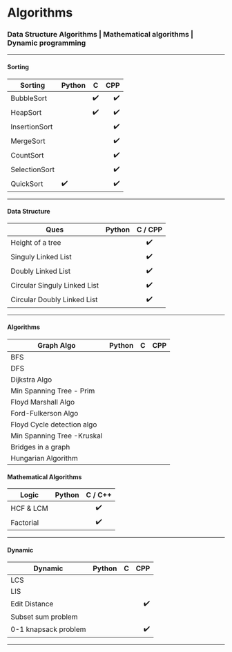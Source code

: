 # Algorithms
### Data Structure Algorithms | Mathematical algorithms | Dynamic programming

---
#### Sorting

|  Sorting       | Python        | C              |CPP          |
|--------------- |:-------------| :-------------:|------------------:|
| BubbleSort |               |   ✔️              |  ✔️            |
|HeapSort |               |      ✔️           |    ✔️️         |
|InsertionSort|               |                 | ✔️          |
|MergeSort|               |               |       ✔️       |
|CountSort|               |                 |     ✔️         |
|SelectionSort|               |                 | ✔️            |
| QuickSort|      ✔️          |                 |  ✔️           |

---
#### Data Structure
|  Ques       | Python        | C  / CPP            |
|--------------- |:-------------| :-------------:|
| Height of a tree |               |   ✔️           |
| Singuly Linked List |               |   ✔️           |
| Doubly Linked List |               |   ✔️           |
| Circular Singuly Linked List |               |   ✔️           |
| Circular Doubly Linked List |               |   ✔️           |

---
#### Algorithms
|  Graph Algo       | Python        | C              |CPP          |
|--------------- |:-------------| :-------------:|------------------:|
| BFS |               |                |              |
| DFS |               |                |              |
| Dijkstra Algo|               |                 |            |
| Min Spanning Tree - Prim|            |               |         |
| Floyd Marshall Algo|          |                 |              |
| Ford-Fulkerson Algo|          |                 |              |
| Floyd Cycle detection algo|   |                 |              |
| Min Spanning Tree -Kruskal|   |                 |              |
| Bridges in a graph|          |                 |              |
| Hungarian Algorithm|   |                 |              |

#### Mathematical Algorithms
|  Logic          | Python        | C / C++      |
|-----------------|:--------------|:------------:|
| HCF & LCM |               |   ✔️              |
| Factorial |               | ✔️              |

---

#### Dynamic 
|  Dynamic       | Python        | C              |CPP          |
|--------------- |:-------------| :-------------:|------------------:|
|LCS |               |                |              |
|LIS |               |                |              |
|Edit Distance|               |                 |   ✔️         |
|Subset sum problem|            |               |         |
| 0-1 knapsack problem|               |                 | ✔️       |

---
